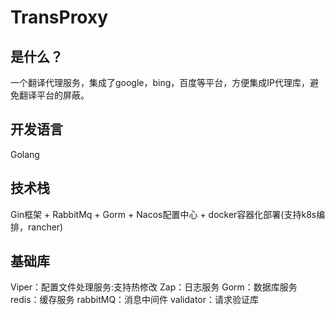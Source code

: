 # TransProxy
## 是什么？ 
一个翻译代理服务，集成了google，bing，百度等平台，方便集成IP代理库，避免翻译平台的屏蔽。
## 开发语言
Golang
## 技术栈
Gin框架 + RabbitMq + Gorm + Nacos配置中心 + docker容器化部署(支持k8s编排，rancher)
## 基础库
Viper：配置文件处理服务:支持热修改
Zap：日志服务
Gorm：数据库服务
redis：缓存服务
rabbitMQ：消息中间件
validator：请求验证库

